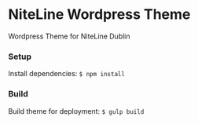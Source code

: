 # NiteLine Wordpress Theme
Wordpress Theme for NiteLine Dublin

### Setup

Install dependencies: `$ npm install`

### Build

Build theme for deployment: `$ gulp build`
